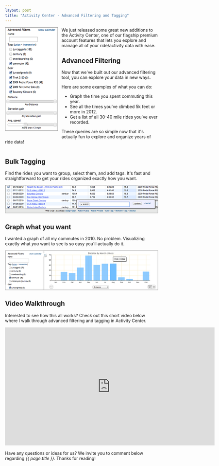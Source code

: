 ```yaml
---
layout: post
title: "Activity Center - Advanced Filtering and Tagging"
---
```

<img style="float: left;margin-right:12px;margin-bottom:12px" src="/images/post_images/ac_filters.png" />

We just released some great new additions to the Activity Center, one of our
flagship premium account features that lets you explore and manage all of your
ride/activity data with ease. 

## Advanced Filtering

Now that we've built out our advanced filtering tool, you can explore your data
in new ways. 

Here are some examples of what you can do:

<div style="margin-left: 190px;">
<ul>
<li>Graph the time you spent commuting this year.</li>
<li>See all the times you've climbed 5k feet or more in 2012.</li>
<li>Get a list of all 30-40 mile rides you've ever recorded.</li>
</div>

These queries are so simple now that it's actually fun to explore and organize
years of ride data!

<div style="clear:left;"></div>

## Bulk Tagging

Find the rides you want to group, select them, and add tags. It's fast and
straightforward to get your rides organized exactly how you want.

<img src="/images/post_images/ac_bulk_tag.png" />

## Graph what you want 

I wanted a graph of all my commutes in 2010. No problem. Visualizing exactly
what _you_ want to see is so easy you'll actually do it.

<img src="/images/post_images/ac_commute_graph.png" />

## Video Walkthrough

Interested to see how this all works? Check out this short video below where I
walk through advanced filtering and tagging in Activity Center.

<iframe width="690" height="388" src="http://www.youtube.com/embed/4OAVj5mk2-s" frameborder="0" allowfullscreen></iframe>

Have any questions or ideas for us? We invite you to comment below regarding
*{{ page.title }}*. Thanks for reading!
